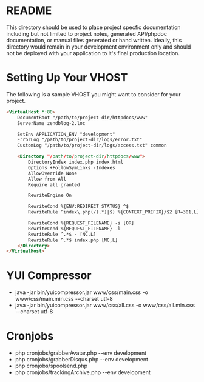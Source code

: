 README
======

This directory should be used to place project specfic documentation including
but not limited to project notes, generated API/phpdoc documentation, or
manual files generated or hand written.  Ideally, this directory would remain
in your development environment only and should not be deployed with your
application to it's final production location.


Setting Up Your VHOST
=====================

The following is a sample VHOST you might want to consider for your project.

```html
<VirtualHost *:80>
    DocumentRoot "/path/to/project-dir/httpdocs/www"
    ServerName zendblog-2.loc

    SetEnv APPLICATION_ENV "development"
    ErrorLog "/path/to/project-dir/logs/error.txt"
    CustomLog "/path/to/project-dir/logs/access.txt" common

    <Directory "/path/to/project-dir/httpdocs/www">
        DirectoryIndex index.php index.html
        Options +FollowSymLinks -Indexes
        AllowOverride None
        Allow from All
        Require all granted

        RewriteEngine On

        RewriteCond %{ENV:REDIRECT_STATUS} ^$
        RewriteRule ^index\.php(/(.*)|$) %{CONTEXT_PREFIX}/$2 [R=301,L]

        RewriteCond %{REQUEST_FILENAME} -s [OR]
        RewriteCond %{REQUEST_FILENAME} -l
        RewriteRule ^.*$ - [NC,L]
        RewriteRule ^.*$ index.php [NC,L]
    </Directory>
</VirtualHost>
```

YUI Compressor
==============

* java -jar bin/yuicompressor.jar www/css/main.css -o www/css/main.min.css --charset utf-8
* java -jar bin/yuicompressor.jar www/css/all.css -o www/css/all.min.css --charset utf-8

Cronjobs
========

* php cronjobs/grabberAvatar.php  --env development
* php cronjobs/grabberDisqus.php  --env development
* php cronjobs/spoolsend.php
* php cronjobs/trackingArchive.php  --env development
